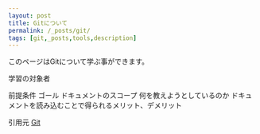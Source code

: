 ```yaml
---
layout: post
title: Gitについて
permalink: /_posts/git/
tags: [git,_posts,tools,description]
---
```


このページはGitについて学ぶ事ができます。

学習の対象者

前提条件
ゴール
ドキュメントのスコープ
何を教えようとしているのか
ドキュメントを読み込むことで得られるメリット、デメリット


引用元
[Git](https://git-scm.com/book/ja/v2)